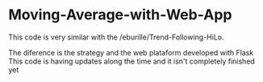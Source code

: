 # Moving-Average-with-Web-App
This code is very similar with the /eburille/Trend-Following-HiLo. 

The diference is the strategy and the web plataform developed with Flask
This code is having updates along the time and it isn't completely finished yet
